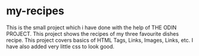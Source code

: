 # my-recipes

This is the small project which i have done with the help of THE ODIN PROJECT. This project shows the recipes of my three favourite dishes recipe. This project covers basics of HTML Tags, Links, Images, Links, etc.
I have also added very little css to look good.